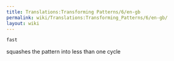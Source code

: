 ```yaml
---
title: Translations:Transforming Patterns/6/en-gb
permalink: wiki/Translations:Transforming_Patterns/6/en-gb/
layout: wiki
---
```


``` haskell
fast
```

squashes the pattern into less than one cycle
